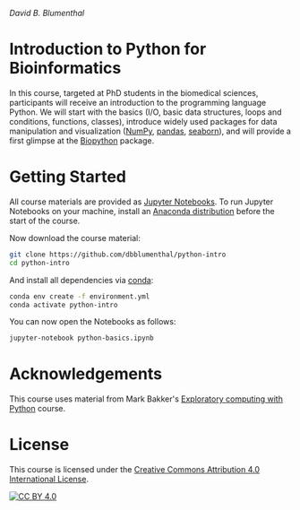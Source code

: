 *David B. Blumenthal*

# Introduction to Python for Bioinformatics

In this course, targeted at PhD students in the biomedical sciences, participants will receive an introduction to the programming language Python. We will start with the basics (I/O, basic data structures, loops and conditions, functions, classes), introduce widely used packages for data manipulation and visualization ([NumPy](https://numpy.org/), [pandas](https://pandas.pydata.org/), [seaborn](https://seaborn.pydata.org/)), and will provide a first glimpse at the [Biopython](https://biopython.org/) package. 

# Getting Started

All course materials are provided as [Jupyter Notebooks](https://jupyter.org/index.html). To run Jupyter Notebooks on your machine, install an [Anaconda distribution](https://docs.anaconda.com/anaconda/install/) before the start of the course.

Now download the course material:

```bash
git clone https://github.com/dbblumenthal/python-intro
cd python-intro
```

And install all dependencies via [conda](https://docs.conda.io/en/latest/):

```bash
conda env create -f environment.yml
conda activate python-intro
```

You can now open the Notebooks as follows:

```bash
jupyter-notebook python-basics.ipynb
```



# Acknowledgements

This course uses material from Mark Bakker's [Exploratory computing with Python](http://mbakker7.github.io/exploratory_computing_with_python/) course.

# License

This course is licensed under the
[Creative Commons Attribution 4.0 International License][cc-by].

[![CC BY 4.0][cc-by-image]][cc-by]

[cc-by]: http://creativecommons.org/licenses/by/4.0/
[cc-by-image]: https://i.creativecommons.org/l/by/4.0/88x31.png

